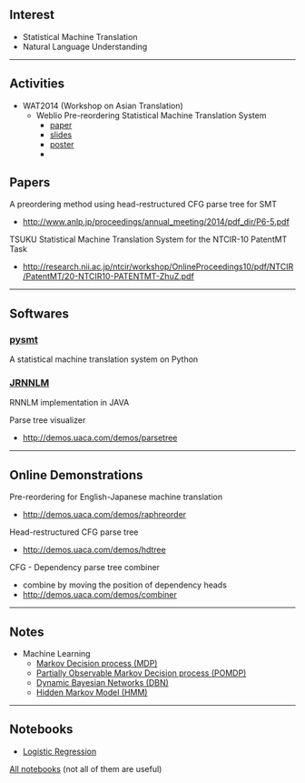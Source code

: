 
Interest
---
- Statistical Machine Translation
- Natural Language Understanding

------

Activities
---
- WAT2014 (Workshop on Asian Translation)
	- Weblio Pre-reordering Statistical Machine Translation System
		- [paper](/WAT2014/wat2014.paper.shu.pdf)
		- [slides](/WAT2014/wat2014.slides.shu.pdf)
		- [poster](/WAT2014/wat2014.poster.shu.pdf)
		- 
		
Papers
---

A preordering method using head-restructured CFG parse tree for SMT
- http://www.anlp.jp/proceedings/annual_meeting/2014/pdf_dir/P6-5.pdf

TSUKU Statistical Machine Translation System for the NTCIR-10 PatentMT Task
- http://research.nii.ac.jp/ntcir/workshop/OnlineProceedings10/pdf/NTCIR/PatentMT/20-NTCIR10-PATENTMT-ZhuZ.pdf

------

Softwares
---


### <i class="glyphicon glyphicon-chevron-right"></i> [pysmt](/pysmt.md)
A statistical machine translation system on Python

### <i class="glyphicon glyphicon-chevron-right"></i> [JRNNLM](/jrnnlm.md)
RNNLM implementation in JAVA

Parse tree visualizer
- http://demos.uaca.com/demos/parsetree

------


Online Demonstrations
---

Pre-reordering for English-Japanese machine translation
- http://demos.uaca.com/demos/raphreorder

Head-restructured CFG parse tree
- http://demos.uaca.com/demos/hdtree

CFG - Dependency parse tree combiner
- combine by moving the position of dependency heads
- http://demos.uaca.com/demos/combiner

------

Notes
---
- Machine Learning
	- [Markov Decision process (MDP)](/machine_learning/markov_decision_process.md)
	- [Partially Observable Markov Decision process (POMDP)](/machine_learning/POMDP.md)
	- [Dynamic Bayesian Networks (DBN)](/machine_learning/dynamic_bayesian_networks.md)
	- [Hidden Markov Model (HMM)](/machine_learning/hidden_markov_model.md)

------


Notebooks
---
- [Logistic Regression](http://nbviewer.ipython.org/github/zomux/notebook/blob/master/Logistic%20Regression.ipynb)

[All notebooks](http://nbviewer.ipython.org/github/zomux/notebook/tree/master) (not all of them are useful)


